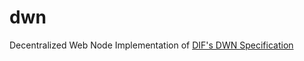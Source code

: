 # dwn
Decentralized Web Node Implementation of [DIF's DWN Specification](https://identity.foundation/decentralized-web-node/spec/)
